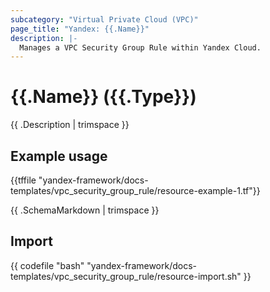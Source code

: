 ```yaml
---
subcategory: "Virtual Private Cloud (VPC)"
page_title: "Yandex: {{.Name}}"
description: |-
  Manages a VPC Security Group Rule within Yandex Cloud.
---
```


# {{.Name}} ({{.Type}})

{{ .Description | trimspace }}

## Example usage

{{tffile "yandex-framework/docs-templates/vpc_security_group_rule/resource-example-1.tf"}}

{{ .SchemaMarkdown | trimspace }}

## Import

{{ codefile "bash" "yandex-framework/docs-templates/vpc_security_group_rule/resource-import.sh" }}
